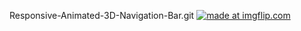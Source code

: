 Responsive-Animated-3D-Navigation-Bar.git
<a href="https://imgflip.com/gif/3ako84"><img src="https://i.imgflip.com/3ako84.gif" title="made at imgflip.com"/></a>